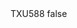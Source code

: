 <?xml version="1.0" encoding="UTF-8"?>
<CustomMetadata xmlns="http://soap.sforce.com/2006/04/metadata">
    <label>TXU588</label>
    <protected>false</protected>
</CustomMetadata>
